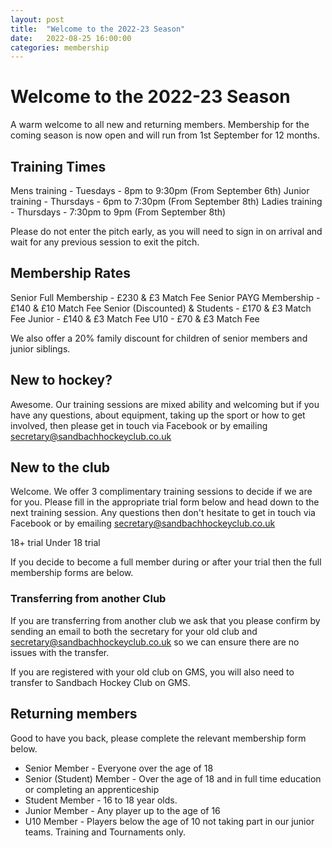 ```yaml
---
layout: post
title:  "Welcome to the 2022-23 Season"
date:   2022-08-25 16:00:00
categories: membership
---
```

# Welcome to the 2022-23 Season
A warm welcome to all new and returning members. Membership for the coming season is now open and will run from 1st September for 12 months.

## Training Times
Mens training - Tuesdays - 8pm to 9:30pm (From September 6th)
Junior training - Thursdays - 6pm to 7:30pm  (From September 8th)
Ladies training - Thursdays - 7:30pm to 9pm (From September 8th)

Please do not enter the pitch early, as you will need to sign in on arrival and wait for any previous session to exit the pitch.

## Membership Rates
Senior Full Membership - £230 & £3 Match Fee
Senior PAYG Membership - £140 & £10 Match Fee
Senior (Discounted) & Students - £170 & £3 Match Fee
Junior - £140 & £3 Match Fee
U10 - £70 & £3 Match Fee

We also offer a 20% family discount for children of senior members and junior siblings.

## New to hockey?
Awesome. Our training sessions are mixed ability and welcoming but if you have any questions, about equipment, taking up the sport or how to get involved, then please get in touch via Facebook or by emailing secretary@sandbachhockeyclub.co.uk

## New to the club
Welcome. We offer 3 complimentary training sessions to decide if we are for you. Please fill in the appropriate trial form below and head down to the next training session. Any questions then don't hesitate to get in touch via Facebook or by emailing secretary@sandbachhockeyclub.co.uk

18+ trial
Under 18 trial

If you decide to become a full member during or after your trial then the full membership forms are below.

### Transferring from another Club
If you are transferring from another club we ask that you please confirm by sending an email to both the secretary for your old club and secretary@sandbachhockeyclub.co.uk so we can ensure there are no issues with the transfer.

If you are registered with your old club on GMS, you will also need to transfer to Sandbach Hockey Club on GMS.

## Returning members
Good to have you back, please complete the relevant membership form below.

- Senior Member - Everyone over the age of 18
- Senior (Student) Member - Over the age of 18 and in full time education or completing an apprenticeship
- Student Member - 16 to 18 year olds.
- Junior Member - Any player up to the age of 16
- U10 Member - Players below the age of 10 not taking part in our junior teams. Training and Tournaments only.
